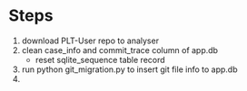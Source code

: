 # Steps

1. download PLT-User repo to analyser 
2. clean case_info and commit_trace column of app.db
    * reset sqlite_sequence table record
3. run python git_migration.py to insert git file info to app.db
4.